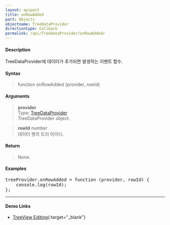 ```yaml
---
layout: apipost
title: onRowAdded
part: Objects
objectname: TreeDataProvider
directiontype: Callback
permalink: /api/TreeDataProvider/onRowAdded/
---
```


#### Description

 TreeDataProvider에 데이터가 추가되면 발생하는 이벤트 함수.  

#### Syntax

> function onRowAdded (provider, rowId)

#### Arguments

> **provider**  
> Type: [TreeDataProvider](/api/TreeDataProvider/)  
> TreeDataProvider object.  

> **rowId**
> number  
> 데이터 행의 트리 아이디.  

#### Return  

> None.  
  
#### Examples   

<pre class="prettyprint">
treeProvider.onRowAdded = function (provider, rowId) {
    console.log(rowId);
};
</pre>

---

#### Demo Links

* [TreeView Editing](http://demo.realgrid.com/Tree/TreeEditing){:target="_blank"}  